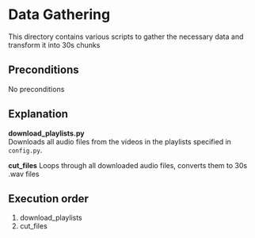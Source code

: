 # Data Gathering

This directory contains various scripts to gather the necessary data and transform it into 30s chunks

## Preconditions
No preconditions

## Explanation
**download_playlists.py**   
Downloads all audio files from the videos in the playlists specified in `config.py`.

**cut_files**
Loops through all downloaded audio files, converts them to 30s .wav files

## Execution order
1. download_playlists
2. cut_files
